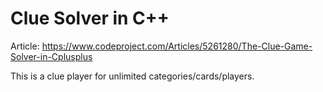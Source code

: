 # Clue Solver in C++


Article: https://www.codeproject.com/Articles/5261280/The-Clue-Game-Solver-in-Cplusplus

This is a clue player for unlimited categories/cards/players.
